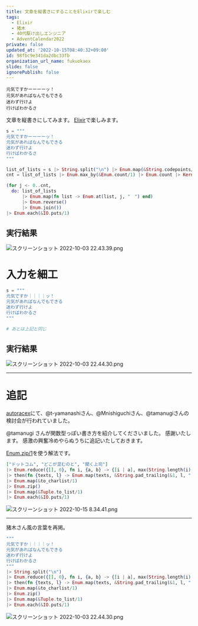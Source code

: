 ```yaml
---
title: 文章を縦書きにすることをElixirで楽しむ
tags:
  - Elixir
  - 猪木
  - 40代駆け出しエンジニア
  - AdventCalendar2022
private: false
updated_at: '2022-10-15T08:40:32+09:00'
id: 98fbc9e341da2dbc33fb
organization_url_name: fukuokaex
slide: false
ignorePublish: false
---
```

```
元気ですかーーーーッ！
元気があればなんでもできる
迷わず行けよ
行けばわかるさ
```

文章を縦書きにしてみます。
[Elixir](https://elixir-lang.org/)で楽しみます。

```elixir
s = """
元気ですかーーーーッ！
元気があればなんでもできる
迷わず行けよ
行けばわかるさ
"""

list_of_lists = s |> String.split("\n") |> Enum.map(&String.codepoints/1)
cnt = list_of_lists |> Enum.max_by(&Enum.count/1) |> Enum.count |> Kernel.-(1)

(for j <- 0..cnt,
  do: list_of_lists
      |> Enum.map(fn list -> Enum.at(list, j, "　") end)
      |> Enum.reverse()
      |> Enum.join())
|> Enum.each(&IO.puts/1)
```

## 実行結果

![スクリーンショット 2022-10-03 22.43.39.png](https://qiita-image-store.s3.ap-northeast-1.amazonaws.com/0/131808/adc8b81f-81b2-5386-3739-733e814f81fc.png)



# 入力を細工

```elixir
s = """
元気ですか｜｜｜｜ッ！
元気があればなんでもできる
迷わず行けよ
行けばわかるさ
"""

# あとは上記と同じ
```

## 実行結果

![スクリーンショット 2022-10-03 22.44.30.png](https://qiita-image-store.s3.ap-northeast-1.amazonaws.com/0/131808/21de92fd-20fa-16d6-cf56-78b6086aef03.png)

---

# 追記

[autoracex](https://autoracex.connpass.com/)にて、@t-yamanashiさん、@Mnishiguchiさん、@tamanugiさんの検討会が行われていました。

@tamanugi さんが関数型っぽい書き方を紹介してくださいました。
感謝いたします。
感激の興奮冷めやらぬうちに追記いたしておきます。

[Enum.zip/1](https://hexdocs.pm/elixir/1.12/Enum.html#zip/1)を使う解法です。

```elixir
["ドットコム", "どこが混むのと", "聞く上司"]
|> Enum.reduce({[], 0}, fn i, {a, b} -> {[i | a], max(String.length(i), b)} end)
|> then(fn {texts, l} -> Enum.map(texts, &String.pad_trailing(&1, l, "　")) end)
|> Enum.map(&to_charlist/1)
|> Enum.zip()
|> Enum.map(&Tuple.to_list/1)
|> Enum.each(&IO.puts/1)
```

![スクリーンショット 2022-10-15 8.34.41.png](https://qiita-image-store.s3.ap-northeast-1.amazonaws.com/0/131808/58d8b05b-f038-761c-9b2c-016d992635f4.png)

---

猪木さん風の言葉を再掲。

```elixir
"""
元気ですか｜｜｜｜ッ！
元気があればなんでもできる
迷わず行けよ
行けばわかるさ
"""
|> String.split("\n")
|> Enum.reduce({[], 0}, fn i, {a, b} -> {[i | a], max(String.length(i), b)} end)
|> then(fn {texts, l} -> Enum.map(texts, &String.pad_trailing(&1, l, "　")) end)
|> Enum.map(&to_charlist/1)
|> Enum.zip()
|> Enum.map(&Tuple.to_list/1)
|> Enum.each(&IO.puts/1)
```

![スクリーンショット 2022-10-03 22.44.30.png](https://qiita-image-store.s3.ap-northeast-1.amazonaws.com/0/131808/21de92fd-20fa-16d6-cf56-78b6086aef03.png)
